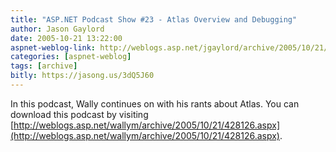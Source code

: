 ```yaml
---
title: "ASP.NET Podcast Show #23 - Atlas Overview and Debugging"
author: Jason Gaylord
date: 2005-10-21 13:22:00
aspnet-weblog-link: http://weblogs.asp.net/jgaylord/archive/2005/10/21/428155.aspx
categories: [aspnet-weblog]
tags: [archive]
bitly: https://jasong.us/3dQ5J60
---
```


In this podcast, Wally continues on with his rants about Atlas. You can download this podcast by visiting [http://weblogs.asp.net/wallym/archive/2005/10/21/428126.aspx](http://weblogs.asp.net/wallym/archive/2005/10/21/428126.aspx).